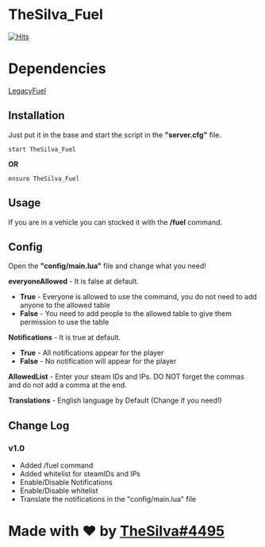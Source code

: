 # TheSilva_Fuel 
[![Hits](https://hits.seeyoufarm.com/api/count/incr/badge.svg?url=https%3A%2F%2Fgithub.com%2Fgjbae1212%2Fhit-counter&count_bg=%23FF0000&title_bg=%23292929&icon=&icon_color=%23FFFFFF&title=Views&edge_flat=false)](https://hits.seeyoufarm.com)

# Dependencies
[LegacyFuel](https://github.com/InZidiuZ/LegacyFuel)

## Installation
Just put it in the base and start the script in the **"server.cfg"** file.
```
start TheSilva_Fuel
```
**OR**
```
ensure TheSilva_Fuel
```

## Usage
If you are in a vehicle you can stocked it with the **/fuel** command.

## Config
Open the **"config/main.lua"** file and change what you need!

**everyoneAllowed** - It is false at default.
  - **True** - Everyone is allowed to use the command, you do not need to add anyone to the allowed table
  - **False** - You need to add people to the allowed table to give them permission to use the table

**Notifications** - It is true at default.
  - **True** - All notifications appear for the player
  - **False** - No notification will appear for the player

**AllowedList** - Enter your steam IDs and IPs. DO NOT forget the commas and do not add a comma at the end.

**Translations** - English language by Default (Change if you need!)

## Change Log
### v1.0 
- Added /fuel command
- Added whitelist for steamIDs and IPs
- Enable/Disable Notifications
- Enable/Disable whitelist
- Translate the notifications in the "config/main.lua" file

# Made with ❤ by [TheSilva#4495](https://github.com/thesilvaofficial)

